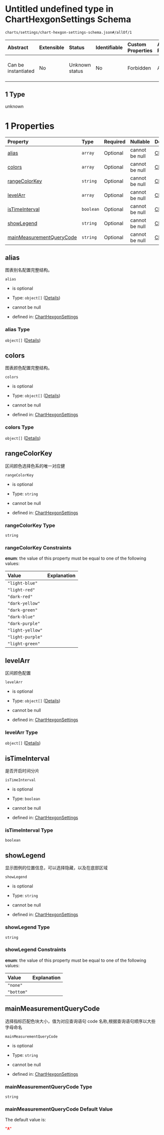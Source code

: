 # Untitled undefined type in ChartHexgonSettings Schema

```txt
charts/settings/chart-hexgon-settings-schema.json#/allOf/1
```



| Abstract            | Extensible | Status         | Identifiable | Custom Properties | Additional Properties | Access Restrictions | Defined In                                                                                                             |
| :------------------ | :--------- | :------------- | :----------- | :---------------- | :-------------------- | :------------------ | :--------------------------------------------------------------------------------------------------------------------- |
| Can be instantiated | No         | Unknown status | No           | Forbidden         | Allowed               | none                | [chart-hexgon-settings-schema.json\*](../out/charts/settings/chart-hexgon-settings-schema.json "open original schema") |

## 1 Type

unknown

# 1 Properties

| Property                                              | Type      | Required | Nullable       | Defined by                                                                                                                                                                                          |
| :---------------------------------------------------- | :-------- | :------- | :------------- | :-------------------------------------------------------------------------------------------------------------------------------------------------------------------------------------------------- |
| [alias](#alias)                                       | `array`   | Optional | cannot be null | [ChartHexgonSettings](settings-alias-schema.md "charts/settings/settings-alias-schema.json#/allOf/1/properties/alias")                                                                              |
| [colors](#colors)                                     | `array`   | Optional | cannot be null | [ChartHexgonSettings](settings-colors-schema.md "charts/settings/settings-colors-schema.json#/allOf/1/properties/colors")                                                                           |
| [rangeColorKey](#rangecolorkey)                       | `string`  | Optional | cannot be null | [ChartHexgonSettings](chart-hexgon-settings-schema-allof-1-properties-rangecolorkey.md "charts/settings/chart-hexgon-settings-schema.json#/allOf/1/properties/rangeColorKey")                       |
| [levelArr](#levelarr)                                 | `array`   | Optional | cannot be null | [ChartHexgonSettings](chart-hexgon-settings-schema-allof-1-properties-levelarr.md "charts/settings/chart-hexgon-settings-schema.json#/allOf/1/properties/levelArr")                                 |
| [isTimeInterval](#istimeinterval)                     | `boolean` | Optional | cannot be null | [ChartHexgonSettings](chart-hexgon-settings-schema-allof-1-properties-istimeinterval.md "charts/settings/chart-hexgon-settings-schema.json#/allOf/1/properties/isTimeInterval")                     |
| [showLegend](#showlegend)                             | `string`  | Optional | cannot be null | [ChartHexgonSettings](chart-hexgon-settings-schema-allof-1-properties-showlegend.md "charts/settings/chart-hexgon-settings-schema.json#/allOf/1/properties/showLegend")                             |
| [mainMeasurementQueryCode](#mainmeasurementquerycode) | `string`  | Optional | cannot be null | [ChartHexgonSettings](chart-hexgon-settings-schema-allof-1-properties-mainmeasurementquerycode.md "charts/settings/chart-hexgon-settings-schema.json#/allOf/1/properties/mainMeasurementQueryCode") |

## alias

图表别名配置完整结构。

`alias`

* is optional

* Type: `object[]` ([Details](settings-alias-schema-items.md))

* cannot be null

* defined in: [ChartHexgonSettings](settings-alias-schema.md "charts/settings/settings-alias-schema.json#/allOf/1/properties/alias")

### alias Type

`object[]` ([Details](settings-alias-schema-items.md))

## colors

图表颜色配置完整结构。

`colors`

* is optional

* Type: `object[]` ([Details](settings-colors-schema-items.md))

* cannot be null

* defined in: [ChartHexgonSettings](settings-colors-schema.md "charts/settings/settings-colors-schema.json#/allOf/1/properties/colors")

### colors Type

`object[]` ([Details](settings-colors-schema-items.md))

## rangeColorKey

区间颜色选择色系的唯一对应健

`rangeColorKey`

* is optional

* Type: `string`

* cannot be null

* defined in: [ChartHexgonSettings](chart-hexgon-settings-schema-allof-1-properties-rangecolorkey.md "charts/settings/chart-hexgon-settings-schema.json#/allOf/1/properties/rangeColorKey")

### rangeColorKey Type

`string`

### rangeColorKey Constraints

**enum**: the value of this property must be equal to one of the following values:

| Value            | Explanation |
| :--------------- | :---------- |
| `"light-blue"`   |             |
| `"light-red"`    |             |
| `"dark-red"`     |             |
| `"dark-yellow"`  |             |
| `"dark-green"`   |             |
| `"dark-blue"`    |             |
| `"dark-purple"`  |             |
| `"light-yellow"` |             |
| `"light-purple"` |             |
| `"light-green"`  |             |

## levelArr

区间颜色配置

`levelArr`

* is optional

* Type: `object[]` ([Details](chart-hexgon-settings-schema-allof-1-properties-levelarr-items.md))

* cannot be null

* defined in: [ChartHexgonSettings](chart-hexgon-settings-schema-allof-1-properties-levelarr.md "charts/settings/chart-hexgon-settings-schema.json#/allOf/1/properties/levelArr")

### levelArr Type

`object[]` ([Details](chart-hexgon-settings-schema-allof-1-properties-levelarr-items.md))

## isTimeInterval

是否开启时间分片

`isTimeInterval`

* is optional

* Type: `boolean`

* cannot be null

* defined in: [ChartHexgonSettings](chart-hexgon-settings-schema-allof-1-properties-istimeinterval.md "charts/settings/chart-hexgon-settings-schema.json#/allOf/1/properties/isTimeInterval")

### isTimeInterval Type

`boolean`

## showLegend

显示图例的位置信息，可以选择隐藏，以及在底部区域

`showLegend`

* is optional

* Type: `string`

* cannot be null

* defined in: [ChartHexgonSettings](chart-hexgon-settings-schema-allof-1-properties-showlegend.md "charts/settings/chart-hexgon-settings-schema.json#/allOf/1/properties/showLegend")

### showLegend Type

`string`

### showLegend Constraints

**enum**: the value of this property must be equal to one of the following values:

| Value      | Explanation |
| :--------- | :---------- |
| `"none"`   |             |
| `"bottom"` |             |

## mainMeasurementQueryCode

选择指标匹配色块大小，值为对应查询语句 code 名称,根据查询语句顺序以大些字母命名

`mainMeasurementQueryCode`

* is optional

* Type: `string`

* cannot be null

* defined in: [ChartHexgonSettings](chart-hexgon-settings-schema-allof-1-properties-mainmeasurementquerycode.md "charts/settings/chart-hexgon-settings-schema.json#/allOf/1/properties/mainMeasurementQueryCode")

### mainMeasurementQueryCode Type

`string`

### mainMeasurementQueryCode Default Value

The default value is:

```json
"A"
```
